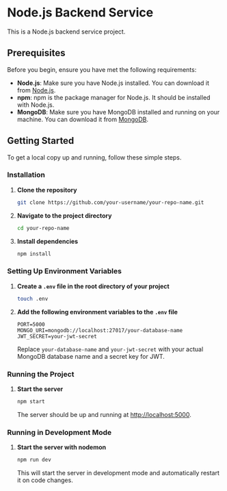 # Node.js Backend Service

This is a Node.js backend service project.

## Prerequisites

Before you begin, ensure you have met the following requirements:

- **Node.js**: Make sure you have Node.js installed. You can download it from [Node.js](https://nodejs.org/).
- **npm**: npm is the package manager for Node.js. It should be installed with Node.js.
- **MongoDB**: Make sure you have MongoDB installed and running on your machine. You can download it from [MongoDB](https://www.mongodb.com/).

## Getting Started

To get a local copy up and running, follow these simple steps.

### Installation

1. **Clone the repository**

    ```sh
    git clone https://github.com/your-username/your-repo-name.git
    ```

2. **Navigate to the project directory**

    ```sh
    cd your-repo-name
    ```

3. **Install dependencies**

    ```sh
    npm install
    ```

### Setting Up Environment Variables

1. **Create a `.env` file in the root directory of your project**

    ```sh
    touch .env
    ```

2. **Add the following environment variables to the `.env` file**

    ```env
    PORT=5000
    MONGO_URI=mongodb://localhost:27017/your-database-name
    JWT_SECRET=your-jwt-secret
    ```

    Replace `your-database-name` and `your-jwt-secret` with your actual MongoDB database name and a secret key for JWT.

### Running the Project

1. **Start the server**

    ```sh
    npm start
    ```

    The server should be up and running at [http://localhost:5000](http://localhost:5000).

### Running in Development Mode

1. **Start the server with nodemon**

    ```sh
    npm run dev
    ```

    This will start the server in development mode and automatically restart it on code changes.



